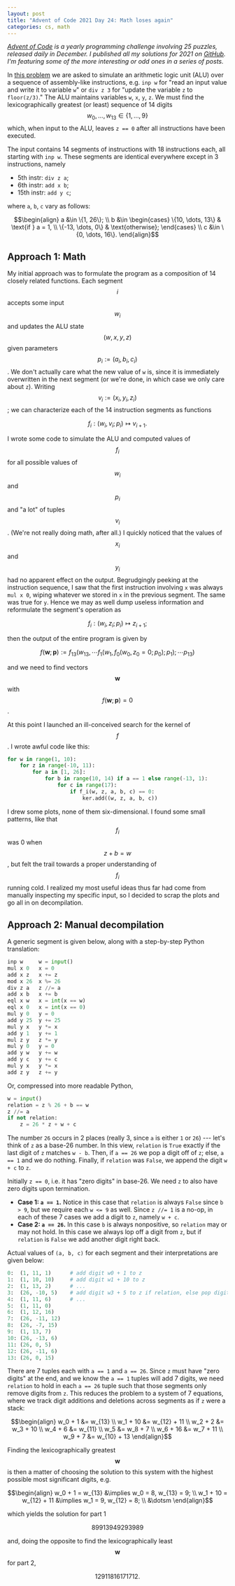 ```yaml
---
layout: post
title: "Advent of Code 2021 Day 24: Math loses again"
categories: cs, math
---
```


_[Advent of Code](https://adventofcode.com/) is a yearly programming challenge involving 25 puzzles, released daily in December. I published all my solutions for 2021 on [GitHub](https://github.com/plra/aoc-2021). I'm featuring some of the more interesting or odd ones in a series of posts._

In [this problem](https://adventofcode.com/2021/day/24) we are asked to simulate an arithmetic logic unit (ALU) over a sequence of assembly-like instructions, e.g. `inp w` for "read an input value and write it to variable `w`" or `div z 3` for "update the variable `z` to `floor(z/3)`." The ALU maintains variables `w`, `x`, `y`, `z`. We must find the lexicographically greatest (or least) sequence of 14 digits $$w_0, \dots, w_{13} \in \{1, \dots, 9\}$$ which, when input to the ALU, leaves `z == 0` after all instructions have been executed.

The input contains 14 segments of instructions with 18 instructions each, all starting with `inp w`. These segments are identical everywhere except in 3 instructions, namely

* 5th instr: `div z a`;
* 6th instr: `add x b`;
* 15th instr: `add y c`;

where `a`, `b`, `c` vary as follows:

$$\begin{align}
a &\in \{1, 26\}; \\
b &\in \begin{cases}
    \{10, \dots, 13\} & \text{if } a = 1, \\
    \{-13, \dots, 0\} & \text{otherwise};
  \end{cases} \\
c &\in \{0, \dots, 16\}.
\end{align}$$

## Approach 1: Math

My initial approach was to formulate the program as a composition of 14 closely related functions. Each segment $$i$$ accepts some input $$w_i$$ and updates the ALU state $$(w, x, y, z)$$ given parameters $$p_i := (a_i, b_i, c_i)$$. We don't actually care what the new value of `w` is, since it is immediately overwritten in the next segment (or we're done, in which case we only care about `z`). Writing $$v_i := (x_i, y_i, z_i)$$; we can characterize each of the 14 instruction segments as functions

$$f_i: (w_i, v_i; p_i) \mapsto v_{i+1}.$$

I wrote some code to simulate the ALU and computed values of $$f_i$$ for all possible values of $$w_i$$ and $$p_i$$ and "a lot" of tuples $$v_i$$. (We're not really doing math, after all.) I quickly noticed that the values of $$x_i$$ and $$y_i$$ had no apparent effect on the output. Begrudgingly peeking at the instruction sequence, I saw that the first instruction involving `x` was always `mul x 0`, wiping whatever we stored in `x` in the previous segment. The same was true for `y`. Hence we may as well dump useless information and reformulate the segment's operation as

$$f_i: (w_i, z_i; p_i) \mapsto z_{i+1};$$

then the output of the entire program is given by

$$f(\mathbf w; \mathbf p) := f_{13}(w_{13}, \dotsm f_1(w_1, f_0(w_0, z_0 = 0; p_0); p_1); \dotsm p_{13})$$

and we need to find vectors $$\mathbf w$$ with $$f(\mathbf w; \mathbf p) = 0$$.

At this point I launched an ill-conceived search for the kernel of $$f$$. I wrote awful code like this:

```py
for w in range(1, 10):
    for z in range(-10, 11):
        for a in [1, 26]:
            for b in range(10, 14) if a == 1 else range(-13, 1):
                for c in range(17):
                    if f_i(w, z, a, b, c) == 0:
                        ker.add((w, z, a, b, c))
```

I drew some plots, none of them six-dimensional. I found some small patterns, like that $$f_i$$ was 0 when $$z + b = w$$, but felt the trail towards a proper understanding of $$f_i$$ running cold. I realized my most useful ideas thus far had come from manually inspecting my specific input, so I decided to scrap the plots and go all in on decompilation.

## Approach 2: Manual decompilation

A generic segment is given below, along with a step-by-step Python translation:

```py
inp w     w = input()
mul x 0   x = 0
add x z   x += z
mod x 26  x %= 26
div z a   z //= a
add x b   x += b
eql x w   x = int(x == w)
eql x 0   x = int(x == 0)
mul y 0   y = 0
add y 25  y += 25
mul y x   y *= x
add y 1   y += 1
mul z y   z *= y
mul y 0   y = 0
add y w   y += w
add y c   y += c
mul y x   y *= x
add z y   z += y
```

Or, compressed into more readable Python,

```py
w = input()
relation = z % 26 + b == w
z //= a
if not relation:
    z = 26 * z + w + c
```

The number `26` occurs in 2 places (really 3, since `a` is either `1` or `26`) --- let's think of `z` as a base-26 number. In this view, `relation` is `True` exactly if the last digit of `z` matches `w - b`. Then, if `a == 26` we pop a digit off of `z`; else, `a == 1` and we do nothing. Finally, if `relation` was `False`, we append the digit `w + c` to `z`.

Initially `z == 0`, i.e. it has "zero digits" in base-26. We need `z` to also have zero digits upon termination.

* **Case 1: `a == 1`.** Notice in this case that `relation` is always `False` since `b > 9`, but we require each `w <= 9` as well. Since `z //= 1` is a no-op, in each of these 7 cases we add a digit to `z`, namely `w + c`.
* **Case 2: `a == 26`.** In this case `b` is always nonpositive, so `relation` may or may not hold. In this case we always lop off a digit from `z`, but if `relation` is `False` we add another digit right back.

Actual values of `(a, b, c)` for each segment and their interpretations are given below:

```py
0:  (1, 11, 1)      # add digit w0 + 1 to z
1:  (1, 10, 10)     # add digit w1 + 10 to z
2:  (1, 13, 2)      # ...
3:  (26, -10, 5)    # add digit w3 + 5 to z if relation, else pop digit from z
4:  (1, 11, 6)      # ...
5:  (1, 11, 0)
6:  (1, 12, 16)
7:  (26, -11, 12)
8:  (26, -7, 15)
9:  (1, 13, 7)
10: (26, -13, 6)
11: (26, 0, 5)
12: (26, -11, 6)
13: (26, 0, 15)
```

There are 7 tuples each with `a == 1` and `a == 26`. Since `z` must have "zero digits" at the end, and we know the `a == 1` tuples will add 7 digits, we need `relation` to hold in each `a == 26` tuple such that those segments only remove digits from `z`. This reduces the problem to a system of 7 equations, where we track digit additions and deletions across segments as if `z` were a stack:

$$\begin{align}
w_0 + 1 &= w_{13} \\
w_1 + 10 &= w_{12} + 11 \\
w_2 + 2 &= w_3 + 10 \\
w_4 + 6 &= w_{11} \\
w_5 &= w_8 + 7 \\
w_6 + 16 &= w_7 + 11 \\
w_9 + 7 &= w_{10} + 13
\end{align}$$

Finding the lexicographically greatest $$\mathbf w$$ is then a matter of choosing the solution to this system with the highest possible most significant digits, e.g.

$$\begin{align}
w_0 + 1 = w_{13} &\implies w_0 = 8, w_{13} = 9; \\
w_1 + 10 = w_{12} + 11 &\implies w_1 = 9, w_{12} = 8; \\
&\dotsm
\end{align}$$

which yields the solution for part 1

$$89913949293989$$

and, doing the opposite to find the lexicographically least $$\mathbf w$$ for part 2,

$$12911816171712.$$
